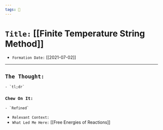 ```yaml
---
tags: 🧪
---
```


# `Title:` [[Finite Temperature String Method]]
- `Formation Date:` [[2021-07-02]]

---

## `The Thought:`
	- `tl;dr`
	
	
### `Chew On It:`
	
	
	- `Refined`
- `Relevant Context:`
- `What Led Me Here:` [[Free Energies of Reactions]]